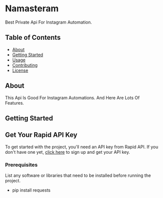 # Namasteram

Best Private Api For Instagram Automation.

## Table of Contents

- [About](#about)
- [Getting Started](#getting-started)
- [Usage](#usage)
- [Contributing](#contributing)
- [License](#license)

## About

This Api Is Good For Instagram Automations. And Here Are Lots Of Features.

## Getting Started

## Get Your Rapid API Key

To get started with the project, you'll need an API key from Rapid API. If you don't have one yet, [click here](https://rapidapi.com/) to sign up and get your API key.

### Prerequisites

List any software or libraries that need to be installed before running the project.

- pip install requests
